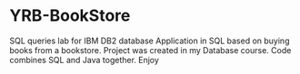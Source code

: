 # YRB-BookStore
SQL queries lab for IBM DB2 database
Application in SQL based on buying books from a bookstore. Project was created in my Database course.
Code combines SQL and Java together. Enjoy 
